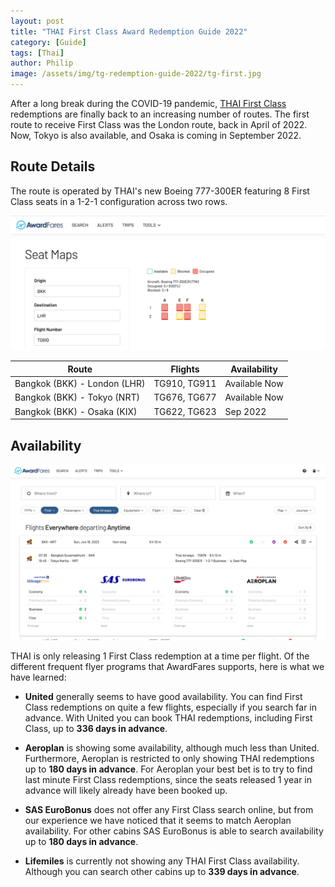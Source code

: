 ```yaml
---
layout: post
title: "THAI First Class Award Redemption Guide 2022"
category: [Guide]
tags: [Thai]
author: Philip
image: /assets/img/tg-redemption-guide-2022/tg-first.jpg
---
```


After a long break during the COVID-19 pandemic, [THAI First Class](https://www.thaiairways.com/en/book/offers/royal-first-class.page) redemptions are finally back to an increasing number of routes. The first route to receive First Class was the London route, back in April of 2022. Now, Tokyo is also available, and Osaka is coming in September 2022.

## Route Details

The route is operated by THAI's new Boeing 777-300ER featuring 8 First Class seats in a 1-2-1 configuration across two rows.

![](/assets/img/tg-redemption-guide-2022/seatmap.png)

Route | Flights | Availability
--|--|--
Bangkok (BKK) - London (LHR) | TG910, TG911 | Available Now
Bangkok (BKK) - Tokyo (NRT) | TG676, TG677 | Available Now
Bangkok (BKK) - Osaka (KIX) | TG622, TG623 | Sep 2022

## Availability

![](/assets/img/tg-redemption-guide-2022/availability.png)

THAI is only releasing 1 First Class redemption at a time per flight. Of the different frequent flyer programs that AwardFares supports, here is what we have learned:

- **United** generally seems to have good availability. You can find First Class redemptions on quite a few flights, especially if you search far in advance. With United you can book THAI redemptions, including First Class, up to **336 days in advance**.

- **Aeroplan** is showing some availability, although much less than United. Furthermore, Aeroplan is restricted to only showing THAI redemptions up to **180 days in advance**. For Aeroplan your best bet is to try to find last minute First Class redemptions, since the seats released 1 year in advance will likely already have been booked up.

- **SAS EuroBonus** does not offer any First Class search online, but from our experience we have noticed that it seems to match Aeroplan availability. For other cabins SAS EuroBonus is able to search availability up to **180 days in advance**.

- **Lifemiles** is currently not showing any THAI First Class availability. Although you can search other cabins up to **339 days in advance**.
